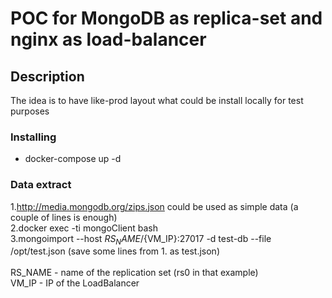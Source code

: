 # POC for MongoDB as replica-set and nginx as load-balancer 

## Description

The idea is to have like-prod layout what could be install locally for test purposes 


### Installing

* docker-compose up -d

### Data extract 

1.http://media.mongodb.org/zips.json could be used as simple data (a couple of lines is enough)<br/> 
2.docker exec -ti mongoClient bash<br/>
3.mongoimport --host ${RS_NAME}/${VM_IP}:27017 -d test-db --file /opt/test.json (save some lines from 1. as test.json)<br/>
<br/>
RS_NAME - name of the replication set (rs0 in that example)<br/>
VM_IP - IP of the LoadBalancer<br/>
